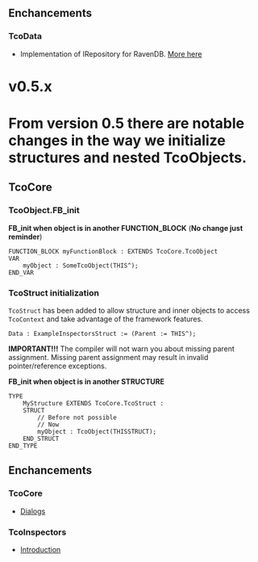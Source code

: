 ## Enchancements

### TcoData

- Implementation of IRepository for RavenDB. [More here](https://github.com/TcOpenGroup/TcOpen/tree/dev/src/TcoData/src/Repository/RavenDb#readme)

# v0.5.x

# From version 0.5 there are notable changes in the way we initialize structures and nested TcoObjects.

## TcoCore

### TcoObject.FB_init 

**FB_init when object is in another FUNCTION_BLOCK**
(**No change just reminder**)

~~~
FUNCTION_BLOCK myFunctionBlock : EXTENDS TcoCore.TcoObject
VAR    
    myObject : SomeTcoObject(THIS^); 
END_VAR    
~~~

### TcoStruct initialization

`TcoStruct` has been added to allow structure and inner objects to access `TcoContext` and take advantage of the framework features.

~~~
Data : ExampleInspectorsStruct := (Parent := THIS^);
~~~

**IMPORTANT!!!** The compiler will not warn you about missing parent assignment. Missing parent assignment may result in invalid pointer/reference exceptions.

**FB_init when object is in another STRUCTURE**

~~~
TYPE
    MyStructure EXTENDS TcoCore.TcoStruct :
    STRUCT
        // Before not possible         
        // Now
        myObject : TcoObject(THISSTRUCT);
    END_STRUCT
END_TYPE
~~~



## Enchancements

### TcoCore

- [Dialogs](https://docs.tcopengroup.org/articles/TcOpenFramework/TcoCore/TcoDialogs.html)

### TcoInspectors
-  [Introduction](https://docs.tcopengroup.org/articles/TcOpenFramework/TcoInspectors/Introduction.html)

